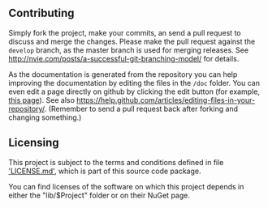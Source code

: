 ﻿## Contributing

Simply fork the project, make your commits, an send a pull request to discuss and merge the changes.
Please make the pull request against the `develop` branch, as the master branch is used for merging releases.
See http://nvie.com/posts/a-successful-git-branching-model/ for details.

As the documentation is generated from the repository you can help improving the documentation by editing the files in the `/doc` folder.
You can even edit a page directly on github by clicking the edit button (for example, [this page](https://github.com/alexreg/ircdotnet/blob/develop/doc/Contributing.md)).
See also https://help.github.com/articles/editing-files-in-your-repository/. (Remember to send a pull request back after forking and changing something.)

## Licensing

This project is subject to the terms and conditions defined in file ['LICENSE.md'](https://github.com/alexreg/ircdotnet/blob/devel/LICENSE.md), which is part of this source code package.

You can find licenses of the software on which this project depends in either the "lib/$Project" folder or on their NuGet page.
